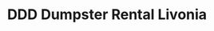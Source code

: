 ---
title: "DDD Dumpster Rental Livonia"
url: /livonia/ddd-dumpster-rental-livonia/
shop: Werkzeuge
---
